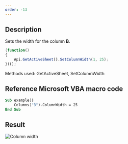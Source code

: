 ```yaml
---
order: -13
---
```


## Description

Sets the width for the column **B**.

<!-- This code snippet is shown in the screenshot. -->
<!-- eslint-skip -->
``` javascript
(function()
{
    Api.GetActiveSheet().SetColumnWidth(1, 25);
})();
```

Methods used: GetActiveSheet, SetColumnWidth

## Reference Microsoft VBA macro code

``` vb
Sub example()
    Columns("B").ColumnWidth = 25
End Sub
```

## Result

![Column width](/assets/images/plugins/column_width.png)
